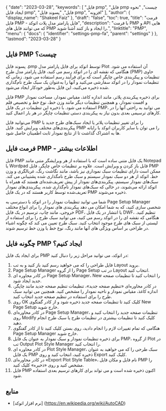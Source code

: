 {
  "date": "2023-03-28",
  "keywords": [
"فایل pmp",
"فایل pmp چیست",
"نحوه ایجاد فایل pmp",
"فایل",
"پسوند فایل pmp",
"افزونه"
],
  "author": {
    "display_name": "Shakeel Faiz"
},
  "draft": "false",
  "toc": true,
  "title": "فرمت فایل PMP - فایل پارامتر مدل پلات اتوکد",
  "description": "با فرمت PMP و API هایی که می توانند فایل های PMP را ایجاد و باز کنند آشنا شوید.",
  "linktitle": "PMP",
  "menu": {
    "docs": {
      "identifier": "settings-pmp-fa",
      "parent": "settings"
}
},
  "lastmod": "2023-03-28"
}

## فایل PMP چیست؟

پسوند فایل .pmp توسط اتوکد برای فایل پارامتر مدل Plot آن استفاده می شود. هنگامی که نقشه ای را در اتوکد رسم می کنید، فایل پارامتر مدل طرح (PMP) حاوی تنظیمات و پیکربندی خاص چاپگر است که برای فرآیند رسم استفاده می شود. زمانی که تنظیمات نمودار را در اتوکد سفارشی می‌کنید و آنها را به‌عنوان یک سبک طرح نام‌گذاری شده ذخیره می‌کنید، این فایل به‌طور خودکار ایجاد می‌شود.

فایل PMP برای ذخیره پیکربندی پلاتر، مانند اندازه کاغذ، مقیاس نمودار، مساحت نمودار و افست نمودار، و همچنین تنظیمات دیگر مانند وزن خط، نوع خط و تخصیص قلم استفاده می شود. با ذخیره این تنظیمات در یک فایل PMP، می توانید به راحتی آنها را در کارهای ترسیمی بعدی بدون نیاز به پیکربندی دستی تنظیمات چاپگر در هر بار اعمال کنید.

می‌توانید فایل PMP را برای تغییر تنظیمات پلاتر یا ایجاد سبک‌های طرح جدید با پیکربندی‌های مختلف ویرایش کنید. فایل PMP را می توان با سایر کاربران اتوکد یا رایانه ها به اشتراک گذاشت تا از نتایج نمودار ثابت اطمینان حاصل شود.

## فرمت فایل PMP - اطلاعات بیشتر

فایل PMP یک فایل متنی ساده است که با استفاده از هر ویرایشگر متنی مانند Notepad یا Wordpad قابل باز کردن و ویرایش است. علاوه بر تنظیمات خاص چاپگر، فایل PMP ممکن است دارای تنظیمات سبک نموداری نیز باشد، مانند نگاشت رنگ، غربالگری و وزن خط. اتوکد از هر دو سبک نمودار سیستم و سبک طرح نامگذاری شده پشتیبانی می کند. سبک‌های نمودار سیستم، پیکربندی‌های نمودار از پیش تعریف‌شده‌ای هستند که همراه با اتوکد ارائه می‌شوند، در حالی که سبک‌های نمودار نام‌گذاری شده، پیکربندی‌های نمودار تعریف‌شده توسط کاربر هستند که در یک فایل PMP ذخیره می‌شوند.

شما می توانید تنظیمات نمودار را در اتوکد با دسترسی به Page Setup Manager شخصی سازی کنید، که به شما امکان می دهد پیکربندی های نمودار را برای انواع مختلف خروجی، مانند چاپ، ترسیم در یک فایل PDF، یا انتشار در یک فایل DWF، تنظیم کنید. هنگامی که نقشه ای را در اتوکد رسم می کنید، می توانید سبک طرح را برای استفاده از لیستی از سبک های طرح موجود انتخاب کنید. سبک طرح تعیین می کند که چگونه اشیاء در طراحی بر اساس ویژگی های آنها مانند رنگ، نوع خط یا وزن خط ترسیم شوند.

## چگونه فایل PMP ایجاد کنیم؟

برای ایجاد یک فایل PMP در اتوکد، می توانید مراحل زیر را دنبال کنید:

1. فایل طراحی را که می خواهید رسم کنید باز کنید و به تب Layout بروید.
2. Page Setup Manager را از گروه Page Setup در تب Layout انتخاب کنید.
3. در کادر محاوره ای Page Setup Manager، New را انتخاب کنید تا تنظیمات صفحه جدید ایجاد شود.
4. در کادر محاوره‌ای «تنظیم صفحه جدید»، تنظیمات تنظیم صفحه جدید مانند چاپگر، اندازه کاغذ، مقیاس نمودار و ناحیه نمودار را مشخص کنید. همچنین می توانید سبک طرح را برای استفاده در تنظیم صفحه جدید انتخاب کنید.
5. روی OK کلیک کنید تا تنظیمات صفحه جدید ذخیره شود و از کادر گفتگوی New Page Setup خارج شوید.
6. در کادر محاوره‌ای Page Setup Manager، تنظیمات صفحه جدید را انتخاب کنید و روی Modify کلیک کنید تا تنظیمات بیشتری در تنظیمات طرح یا سبک طرح انجام دهید.
7. هنگامی که تمام تغییرات لازم را انجام دادید، روی بستن کلیک کنید تا از کادر گفتگوی Page Setup Manager خارج شوید.
8. برای ذخیره تنظیمات نمودار و سبک نمودار به عنوان یک فایل PMP، از گروه Plot در تب Output Plot Style Manager را انتخاب کنید.
9. در کادر محاوره ای Plot Style Manager، سبک طرحی را که می خواهید به عنوان یک فایل PMP ذخیره کنید، انتخاب کنید و روی Export کلیک کنید.
10. در کادر محاوره‌ای «Export Plot Style Table»، نام فایل و مکان فایل PMP را مشخص کنید و روی «ذخیره» کلیک کنید.
11. فایل PMP اکنون ذخیره شده است و می تواند برای کارهای ترسیم بعدی استفاده شود.

## منابع
* [نرم افزار اتوکد] (https://en.wikipedia.org/wiki/AutoCAD)


